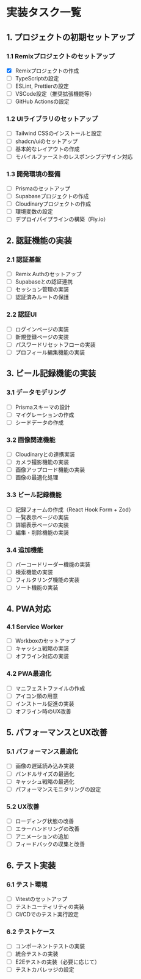 # 実装タスク一覧

## 1. プロジェクトの初期セットアップ

### 1.1 Remixプロジェクトのセットアップ
- [x] Remixプロジェクトの作成
- [ ] TypeScriptの設定
- [ ] ESLint, Prettierの設定
- [ ] VSCode設定（推奨拡張機能等）
- [ ] GitHub Actionsの設定

### 1.2 UIライブラリのセットアップ
- [ ] Tailwind CSSのインストールと設定
- [ ] shadcn/uiのセットアップ
- [ ] 基本的なレイアウトの作成
- [ ] モバイルファーストのレスポンシブデザイン対応

### 1.3 開発環境の整備
- [ ] Prismaのセットアップ
- [ ] Supabaseプロジェクトの作成
- [ ] Cloudinaryプロジェクトの作成
- [ ] 環境変数の設定
- [ ] デプロイパイプラインの構築（Fly.io）

## 2. 認証機能の実装

### 2.1 認証基盤
- [ ] Remix Authのセットアップ
- [ ] Supabaseとの認証連携
- [ ] セッション管理の実装
- [ ] 認証済みルートの保護

### 2.2 認証UI
- [ ] ログインページの実装
- [ ] 新規登録ページの実装
- [ ] パスワードリセットフローの実装
- [ ] プロフィール編集機能の実装

## 3. ビール記録機能の実装

### 3.1 データモデリング
- [ ] Prismaスキーマの設計
- [ ] マイグレーションの作成
- [ ] シードデータの作成

### 3.2 画像関連機能
- [ ] Cloudinaryとの連携実装
- [ ] カメラ撮影機能の実装
- [ ] 画像アップロード機能の実装
- [ ] 画像の最適化処理

### 3.3 ビール記録機能
- [ ] 記録フォームの作成（React Hook Form + Zod）
- [ ] 一覧表示ページの実装
- [ ] 詳細表示ページの実装
- [ ] 編集・削除機能の実装

### 3.4 追加機能
- [ ] バーコードリーダー機能の実装
- [ ] 検索機能の実装
- [ ] フィルタリング機能の実装
- [ ] ソート機能の実装

## 4. PWA対応

### 4.1 Service Worker
- [ ] Workboxのセットアップ
- [ ] キャッシュ戦略の実装
- [ ] オフライン対応の実装

### 4.2 PWA最適化
- [ ] マニフェストファイルの作成
- [ ] アイコン類の用意
- [ ] インストール促進の実装
- [ ] オフライン時のUX改善

## 5. パフォーマンスとUX改善

### 5.1 パフォーマンス最適化
- [ ] 画像の遅延読み込み実装
- [ ] バンドルサイズの最適化
- [ ] キャッシュ戦略の最適化
- [ ] パフォーマンスモニタリングの設定

### 5.2 UX改善
- [ ] ローディング状態の改善
- [ ] エラーハンドリングの改善
- [ ] アニメーションの追加
- [ ] フィードバックの収集と改善

## 6. テスト実装

### 6.1 テスト環境
- [ ] Vitestのセットアップ
- [ ] テストユーティリティの実装
- [ ] CI/CDでのテスト実行設定

### 6.2 テストケース
- [ ] コンポーネントテストの実装
- [ ] 統合テストの実装
- [ ] E2Eテストの実装（必要に応じて）
- [ ] テストカバレッジの設定 
